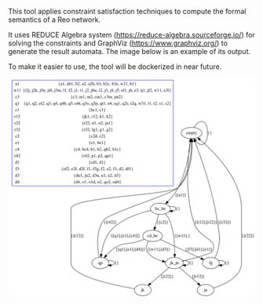 This tool applies constraint satisfaction techniques to compute the formal semantics of a Reo network.

It uses REDUCE Algebra system (https://reduce-algebra.sourceforge.io/) for solving the constraints and GraphViz (https://www.graphviz.org/) to generate the result automata. The image below is an example of its output.

To make it easier to use, the tool will be dockerized in near future.

![Image description](src/main/resources/graph0.png)

